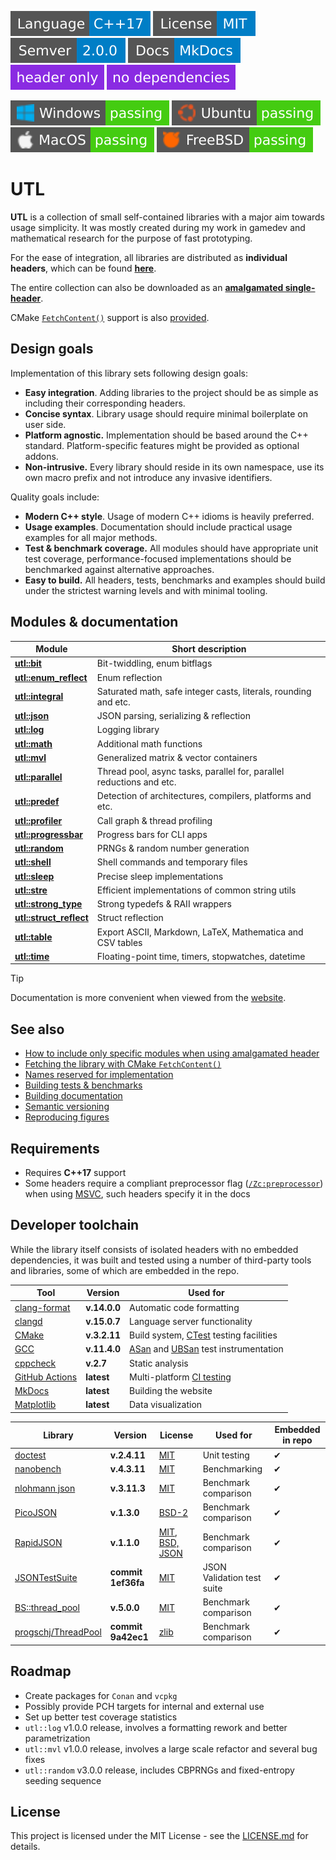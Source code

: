 [<img src ="docs/images/badge_language_cpp_17.svg">](https://en.cppreference.com/w/cpp/17.html)
[<img src ="docs/images/badge_license_mit.svg">](LICENSE.md)
[<img src ="docs/images/badge_semver.svg">](docs/guide_versioning.md)
[<img src ="docs/images/badge_docs.svg">](https://dmitribogdanov.github.io/UTL/)
[<img src ="docs/images/badge_header_only.svg">](https://en.wikipedia.org/wiki/Header-only)
[<img src ="docs/images/badge_no_dependencies.svg">](https://github.com/DmitriBogdanov/UTL/tree/master/include/UTL)

[<img src ="docs/images/badge_workflow_windows.svg">](https://github.com/DmitriBogdanov/UTL/actions/workflows/windows.yml)
[<img src ="docs/images/badge_workflow_ubuntu.svg">](https://github.com/DmitriBogdanov/UTL/actions/workflows/ubuntu.yml)
[<img src ="docs/images/badge_workflow_macos.svg">](https://github.com/DmitriBogdanov/UTL/actions/workflows/macos.yml)
[<img src ="docs/images/badge_workflow_freebsd.svg">](https://github.com/DmitriBogdanov/UTL/actions/workflows/freebsd.yml)

# UTL

**UTL** is a collection of small self-contained libraries with a major aim towards usage simplicity. It was mostly created during my work in gamedev and mathematical research for the purpose of fast prototyping.

For the ease of integration, all libraries are distributed as **individual headers**, which can be found [**here**](include/UTL).

The entire collection can also be downloaded as an [**amalgamated single-header**](single_include/UTL.hpp).

CMake [`FetchContent()`](https://cmake.org/cmake/help/latest/module/FetchContent.html) support is also [provided](docs/guide_fetching_library.md).

## Design goals

Implementation of this library sets following design goals:

* **Easy integration**. Adding libraries to the project should be as simple as including their corresponding headers.
* **Concise syntax**. Library usage should require minimal boilerplate on user side.
* **Platform agnostic.** Implementation should be based around the C++ standard. Platform-specific features might be provided as optional addons.
* **Non-intrusive.** Every library should reside in its own namespace, use its own macro prefix and not introduce any invasive identifiers.

Quality goals include:

* **Modern C++ style**. Usage of modern C++ idioms is heavily preferred.
* **Usage examples**. Documentation should include  practical usage examples for all major methods.
* **Test & benchmark coverage.** All modules should have appropriate unit test coverage, performance-focused implementations should be benchmarked against alternative approaches.
* **Easy to build.** All headers, tests, benchmarks and examples should build under the strictest warning levels and with minimal tooling.

## Modules & documentation

| Module                                                   | Short description                                                    |
| -------------------------------------------------------- | -------------------------------------------------------------------- |
| [**utl::bit**](docs/module_bit.md)                       | Bit-twiddling, enum bitflags                                         |
| [**utl::enum_reflect**](docs/module_enum_reflect.md)     | Enum reflection                                                      |
| [**utl::integral**](docs/module_integral.md)             | Saturated math, safe integer casts, literals, rounding and etc.      |
| [**utl::json**](docs/module_json.md)                     | JSON parsing, serializing & reflection                               |
| [**utl::log**](docs/module_log.md)                       | Logging library                                                      |
| [**utl::math**](docs/module_math.md)                     | Additional math functions                                            |
| [**utl::mvl**](docs/module_mvl.md)                       | Generalized matrix & vector containers                               |
| [**utl::parallel**](docs/module_parallel.md)             | Thread pool, async tasks, parallel for, parallel reductions and etc. |
| [**utl::predef**](docs/module_predef.md)                 | Detection of architectures, compilers, platforms and etc.            |
| [**utl::profiler**](docs/module_profiler.md)             | Call graph & thread profiling                                        |
| [**utl::progressbar**](docs/module_progressbar.md)       | Progress bars for CLI apps                                           |
| [**utl::random**](docs/module_random.md)                 | PRNGs & random number generation                                     |
| [**utl::shell**](docs/module_shell.md)                   | Shell commands and temporary files                                   |
| [**utl::sleep**](docs/module_sleep.md)                   | Precise sleep implementations                                        |
| [**utl::stre**](docs/module_stre.md)                     | Efficient implementations of common string utils                     |
| [**utl::strong_type**](docs/module_strong_type.md)       | Strong typedefs & RAII wrappers                                      |
| [**utl::struct_reflect**](docs/module_struct_reflect.md) | Struct reflection                                                    |
| [**utl::table**](docs/module_table.md)                   | Export ASCII, Markdown, LaTeX, Mathematica and CSV tables            |
| [**utl::time**](docs/module_time.md)                     | Floating-point time, timers, stopwatches, datetime                   |

> [!Tip]
> Documentation is more convenient when viewed from the [website](https://dmitribogdanov.github.io/UTL/).

## See also

* [How to include only specific modules when using amalgamated header](docs/guide_selecting_modules.md)
* [Fetching the library with CMake `FetchContent()`](docs/guide_fetching_library.md)
* [Names reserved for implementation](docs/guide_reserved_names.md)
* [Building tests & benchmarks](docs/guide_building_project.md)
* [Building documentation](docs/guide_building_docs.md)
* [Semantic versioning](docs/guide_versioning.md)
* [Reproducing figures](docs/guide_reproducing_figures.md)

## Requirements

* Requires **C++17** support
* Some headers require a compliant preprocessor flag ([`/Zc:preprocessor`](https://learn.microsoft.com/en-us/cpp/build/reference/zc-preprocessor)) when using [MSVC](https://en.wikipedia.org/wiki/Microsoft_Visual_C%2B%2B), such headers specify it in the docs

## Developer toolchain

While the library itself consists of isolated headers with no embedded dependencies, it was built and tested using a number of third-party tools and libraries, some of which are embedded in the repo.

| Tool                                                                                                   | Version      | Used for                                                                                                                                                         |
| ------------------------------------------------------------------------------------------------------ | ------------ | ---------------------------------------------------------------------------------------------------------------------------------------------------------------- |
| [clang-format](https://clang.llvm.org/docs/ClangFormat.html)                                           | **v.14.0.0** | Automatic code formatting                                                                                                                                        |
| [clangd](https://clangd.llvm.org)                                                                      | **v.15.0.7** | Language server functionality                                                                                                                                    |
| [CMake](https://cmake.org)                                                                             | **v.3.2.11** | Build system, [CTest](https://cmake.org/cmake/help/latest/manual/ctest.1.html) testing facilities                                                                |
| [GCC](https://gcc.gnu.org/onlinedocs/gcc/Instrumentation-Options.html)                                 | **v.11.4.0** | [ASan](https://github.com/google/sanitizers/wiki/AddressSanitizer) and [UBSan](https://clang.llvm.org/docs/UndefinedBehaviorSanitizer.html) test instrumentation |
| [cppcheck](https://github.com/danmar/cppcheck)                                                         | **v.2.7**    | Static analysis                                                                                                                                                  |
| [GitHub Actions](https://docs.github.com/en/actions/about-github-actions/understanding-github-actions) | **latest**   | Multi-platform [CI testing](https://docs.github.com/en/actions/about-github-actions/about-continuous-integration-with-github-actions)                            |
| [MkDocs](https://www.mkdocs.org/)                                                                      | **latest**   | Building the website                                                                                                                                             |
| [Matplotlib](https://matplotlib.org/)                                                                  | **latest**   | Data visualization                                                                                                                                               |

| Library                                                       | Version            | License                                                                        | Used for                   | Embedded in repo |
| ------------------------------------------------------------- | ------------------ | ------------------------------------------------------------------------------ | -------------------------- | ---------------- |
| [doctest](https://github.com/doctest/doctest)                 | **v.2.4.11**       | [MIT](https://github.com/doctest/doctest/blob/master/LICENSE.txt)              | Unit testing               | ✔                |
| [nanobench](https://github.com/martinus/nanobench)            | **v.4.3.11**       | [MIT](https://github.com/martinus/nanobench/blob/master/LICENSE)               | Benchmarking               | ✔                |
| [nlohmann json](https://github.com/nlohmann/json)             | **v.3.11.3**       | [MIT](https://github.com/nlohmann/json/blob/develop/LICENSE.MIT)               | Benchmark comparison       | ✔                |
| [PicoJSON](https://github.com/kazuho/picojson)                | **v.1.3.0**        | [BSD-2](https://github.com/kazuho/picojson/blob/master/LICENSE)                | Benchmark comparison       | ✔                |
| [RapidJSON](https://github.com/Tencent/rapidjson)             | **v.1.1.0**        | [MIT, BSD, JSON](https://github.com/Tencent/rapidjson/blob/master/license.txt) | Benchmark comparison       | ✔                |
| [JSONTestSuite](https://github.com/nst/JSONTestSuite/)        | **commit 1ef36fa** | [MIT](https://github.com/nst/JSONTestSuite/blob/master/LICENSE)                | JSON Validation test suite | ✔                |
| [BS::thread_pool](https://github.com/bshoshany/thread-pool)   | **v.5.0.0**        | [MIT](https://github.com/bshoshany/thread-pool/blob/master/LICENSE.txt)        | Benchmark comparison       | ✔                |
| [progschj/ThreadPool](https://github.com/progschj/ThreadPool) | **commit 9a42ec1** | [zlib](https://github.com/progschj/ThreadPool/blob/master/COPYING)             | Benchmark comparison       | ✔                |

## Roadmap

* Create packages for `Conan` and `vcpkg`
* Possibly provide PCH targets for internal and external use
* Set up better test coverage statistics
* `utl::log` v1.0.0 release, involves a formatting rework and better parametrization
* `utl::mvl` v1.0.0 release, involves a large scale refactor and several bug fixes
* `utl::random` v3.0.0 release, includes CBPRNGs and fixed-entropy seeding sequence

## License

This project is licensed under the MIT License - see the [LICENSE.md](LICENSE.md) for details.
